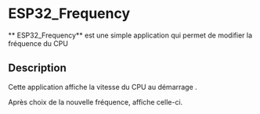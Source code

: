 # ESP32_Frequency


** ESP32_Frequency** est une simple application qui permet de modifier la fréquence du CPU

## Description

Cette application affiche la vitesse du CPU au démarrage . 

Après choix de la nouvelle fréquence, affiche celle-ci.